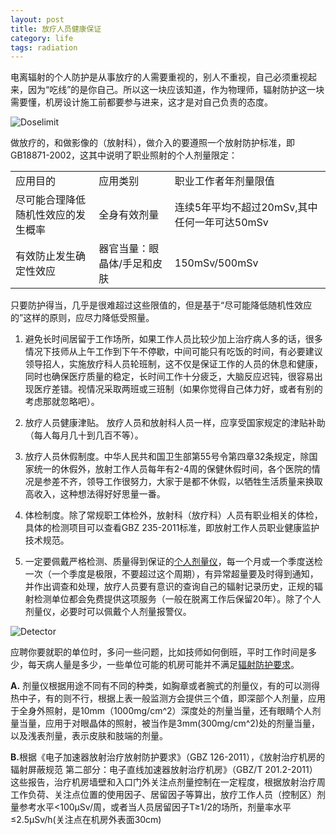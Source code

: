 ```yaml
---
layout: post
title: 放疗人员健康保证
category: life
tags: radiation
---
```


电离辐射的个人防护是从事放疗的人需要重视的，别人不重视，自己必须重视起来，因为“吃线”的是你自己。所以这一块应该知道，作为物理师，辐射防护这一块需要懂，机房设计施工前都要参与进来，这才是对自己负责的态度。  


<span class="imgcenter">![Doselimit][2]</span>  


做放疗的，和做影像的（放射科），做介入的要遵照一个放射防护标准，即GB18871-2002，这其中说明了职业照射的个人剂量限定： 


<p>
	<table class="table table-bordered table-striped table-condensed" >
		<tbody>
			<tr>
				<td style="font-size:12pt;vertical-align:middle;">
					应用目的
				</td>
				<td style="font-size:12pt;vertical-align:middle;">
					应用类别
				</td>
				<td style="font-size:12pt;vertical-align:middle;">
					职业工作者年剂量限值
				</td>
			</tr>
			<tr>
				<td style="font-size:12pt;vertical-align:middle;">
					尽可能合理降低随机性效应的发生概率
				</td>
				<td style="font-size:12pt;vertical-align:middle;">
					全身有效剂量
				</td>
				<td style="font-size:12pt;vertical-align:middle;">
					连续5年平均不超过20mSv,其中任何一年可达50mSv
				</td>
			</tr>
			<tr>
				<td style="font-size:12pt;vertical-align:middle;">
					有效防止发生确定性效应
				</td>
				<td style="font-size:12pt;vertical-align:middle;">
					器官当量：眼晶体/手足和皮肤&nbsp;
				</td>
				<td style="font-size:12pt;vertical-align:middle;">
					150mSv/500mSv&nbsp;
				</td>
			</tr>
		</tbody>
	</table>
</p> 

只要防护得当，几乎是很难超过这些限值的，但是基于“尽可能降低随机性效应的”这样的原则，应尽力降低受照量。

1. 避免长时间居留于工作场所，如果工作人员比较少加上治疗病人多的话，很多情况下技师从上午工作到下午不停歇，中间可能只有吃饭的时间，有必要建议领导招人，实施放疗科人员轮班制，这不仅是保证工作的人员的休息和健康，同时也确保医疗质量的稳定，长时间工作十分疲乏，大脑反应迟钝，很容易出现医疗差错。视情况采取两班或三班制（如果你觉得自己体力好，或者有别的考虑那就忽略吧）。  

2. 放疗人员健康津贴。 放疗人员和放射科人员一样，应享受国家规定的津贴补助（每人每月几十到几百不等）。  

3. 放疗人员休假制度。中华人民共和国卫生部第55号令第四章32条规定，除国家统一的休假外，放射工作人员每年有2-4周的保健休假时间，各个医院的情况是参差不齐，领导工作很努力，大家于是都不休假，以牺牲生活质量来换取高收入，这种想法得好好思量一番。  

4. 体检制度。除了常规职工体检外，放射科（放疗科）人员有职业相关的体检，具体的检测项目可以查看GBZ 235-2011标准，即放射工作人员职业健康监护技术规范。  

5. 一定要佩戴严格检测、质量得到保证的<a href="#a">个人剂量仪</a>，每一个月或一个季度送检一次（一个季度是极限，不要超过这个周期），有异常超量要及时得到通知，并作出调查和处理，放疗人员要有意识的查询自己的辐射记录历史，正规的辐射检测单位都会免费提供这项服务（一般在脱离工作后保留20年）。除了个人剂量仪，必要时可以佩戴个人剂量报警仪。  
 
<span class="imgcenter">![Detector][1]</span>  


应聘你要就职的单位时，多问一些问题，比如技师如何倒班，平时工作时间是多少，每天病人量是多少，一些单位可能的机房可能并不满足<a href="#b">辐射防护要求</a>。 

<b id="a">A.</b> 剂量仪根据用途不同有不同的种类，如胸章或者腕式的剂量仪，有的可以测得热中子，有的则不行，根据上表一般监测方会提供三个值，即深部个人剂量，应用于全身外照射，是10mm（1000mg/cm^2）深度处的剂量当量，还有眼睛个人剂量当量，应用于对眼晶体的照射，被当作是3mm(300mg/cm^2)处的剂量当量，以及浅表剂量，表示皮肤和肢端的剂量。  

<b id="b">B.</b>根据《电子加速器放射治疗放射防护要求》（GBZ 126-2011），《放射治疗机房的辐射屏蔽规范 第二部分：电子直线加速器放射治疗机房》（GBZ/T 201.2-2011）这些报告，治疗机房墙壁和入口门外关注点剂量控制在一定程度，根据放射治疗周工作负荷、关注点位置的使用因子、居留因子等算出，放疗工作人员（控制区）剂量参考水平\<100μSv/周，或者当人员居留因子T≥1/2的场所，剂量率水平≤2.5μSv/h(关注点在机房外表面30cm)  

[1]: https://farm9.staticflickr.com/8602/15812583582_12f2f42a8f_o.jpg 
[2]: https://farm8.staticflickr.com/7478/15191062654_eaff91b16b_o.jpg